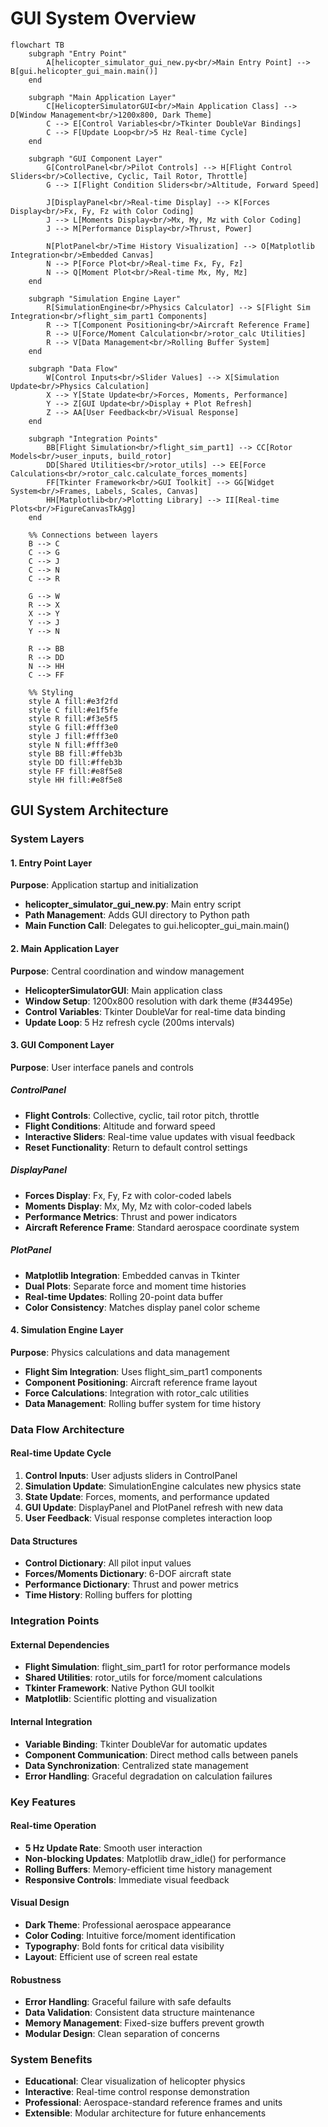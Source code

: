 # GUI System Overview

```mermaid
flowchart TB
    subgraph "Entry Point"
        A[helicopter_simulator_gui_new.py<br/>Main Entry Point] --> B[gui.helicopter_gui_main.main()]
    end
    
    subgraph "Main Application Layer"
        C[HelicopterSimulatorGUI<br/>Main Application Class] --> D[Window Management<br/>1200x800, Dark Theme]
        C --> E[Control Variables<br/>Tkinter DoubleVar Bindings]
        C --> F[Update Loop<br/>5 Hz Real-time Cycle]
    end
    
    subgraph "GUI Component Layer"
        G[ControlPanel<br/>Pilot Controls] --> H[Flight Control Sliders<br/>Collective, Cyclic, Tail Rotor, Throttle]
        G --> I[Flight Condition Sliders<br/>Altitude, Forward Speed]
        
        J[DisplayPanel<br/>Real-time Display] --> K[Forces Display<br/>Fx, Fy, Fz with Color Coding]
        J --> L[Moments Display<br/>Mx, My, Mz with Color Coding]
        J --> M[Performance Display<br/>Thrust, Power]
        
        N[PlotPanel<br/>Time History Visualization] --> O[Matplotlib Integration<br/>Embedded Canvas]
        N --> P[Force Plot<br/>Real-time Fx, Fy, Fz]
        N --> Q[Moment Plot<br/>Real-time Mx, My, Mz]
    end
    
    subgraph "Simulation Engine Layer"
        R[SimulationEngine<br/>Physics Calculator] --> S[Flight Sim Integration<br/>flight_sim_part1 Components]
        R --> T[Component Positioning<br/>Aircraft Reference Frame]
        R --> U[Force/Moment Calculation<br/>rotor_calc Utilities]
        R --> V[Data Management<br/>Rolling Buffer System]
    end
    
    subgraph "Data Flow"
        W[Control Inputs<br/>Slider Values] --> X[Simulation Update<br/>Physics Calculation]
        X --> Y[State Update<br/>Forces, Moments, Performance]
        Y --> Z[GUI Update<br/>Display + Plot Refresh]
        Z --> AA[User Feedback<br/>Visual Response]
    end
    
    subgraph "Integration Points"
        BB[Flight Simulation<br/>flight_sim_part1] --> CC[Rotor Models<br/>user_inputs, build_rotor]
        DD[Shared Utilities<br/>rotor_utils] --> EE[Force Calculations<br/>rotor_calc.calculate_forces_moments]
        FF[Tkinter Framework<br/>GUI Toolkit] --> GG[Widget System<br/>Frames, Labels, Scales, Canvas]
        HH[Matplotlib<br/>Plotting Library] --> II[Real-time Plots<br/>FigureCanvasTkAgg]
    end
    
    %% Connections between layers
    B --> C
    C --> G
    C --> J
    C --> N
    C --> R
    
    G --> W
    R --> X
    X --> Y
    Y --> J
    Y --> N
    
    R --> BB
    R --> DD
    N --> HH
    C --> FF
    
    %% Styling
    style A fill:#e3f2fd
    style C fill:#e1f5fe
    style R fill:#f3e5f5
    style G fill:#fff3e0
    style J fill:#fff3e0
    style N fill:#fff3e0
    style BB fill:#ffeb3b
    style DD fill:#ffeb3b
    style FF fill:#e8f5e8
    style HH fill:#e8f5e8
```

## GUI System Architecture

### System Layers

#### 1. Entry Point Layer
**Purpose**: Application startup and initialization
- **helicopter_simulator_gui_new.py**: Main entry script
- **Path Management**: Adds GUI directory to Python path
- **Main Function Call**: Delegates to gui.helicopter_gui_main.main()

#### 2. Main Application Layer
**Purpose**: Central coordination and window management
- **HelicopterSimulatorGUI**: Main application class
- **Window Setup**: 1200x800 resolution with dark theme (#34495e)
- **Control Variables**: Tkinter DoubleVar for real-time data binding
- **Update Loop**: 5 Hz refresh cycle (200ms intervals)

#### 3. GUI Component Layer
**Purpose**: User interface panels and controls

##### ControlPanel
- **Flight Controls**: Collective, cyclic, tail rotor pitch, throttle
- **Flight Conditions**: Altitude and forward speed
- **Interactive Sliders**: Real-time value updates with visual feedback
- **Reset Functionality**: Return to default control settings

##### DisplayPanel
- **Forces Display**: Fx, Fy, Fz with color-coded labels
- **Moments Display**: Mx, My, Mz with color-coded labels
- **Performance Metrics**: Thrust and power indicators
- **Aircraft Reference Frame**: Standard aerospace coordinate system

##### PlotPanel
- **Matplotlib Integration**: Embedded canvas in Tkinter
- **Dual Plots**: Separate force and moment time histories
- **Real-time Updates**: Rolling 20-point data buffer
- **Color Consistency**: Matches display panel color scheme

#### 4. Simulation Engine Layer
**Purpose**: Physics calculations and data management
- **Flight Sim Integration**: Uses flight_sim_part1 components
- **Component Positioning**: Aircraft reference frame layout
- **Force Calculations**: Integration with rotor_calc utilities
- **Data Management**: Rolling buffer system for time history

### Data Flow Architecture

#### Real-time Update Cycle
1. **Control Inputs**: User adjusts sliders in ControlPanel
2. **Simulation Update**: SimulationEngine calculates new physics state
3. **State Update**: Forces, moments, and performance updated
4. **GUI Update**: DisplayPanel and PlotPanel refresh with new data
5. **User Feedback**: Visual response completes interaction loop

#### Data Structures
- **Control Dictionary**: All pilot input values
- **Forces/Moments Dictionary**: 6-DOF aircraft state
- **Performance Dictionary**: Thrust and power metrics
- **Time History**: Rolling buffers for plotting

### Integration Points

#### External Dependencies
- **Flight Simulation**: flight_sim_part1 for rotor performance models
- **Shared Utilities**: rotor_utils for force/moment calculations
- **Tkinter Framework**: Native Python GUI toolkit
- **Matplotlib**: Scientific plotting and visualization

#### Internal Integration
- **Variable Binding**: Tkinter DoubleVar for automatic updates
- **Component Communication**: Direct method calls between panels
- **Data Synchronization**: Centralized state management
- **Error Handling**: Graceful degradation on calculation failures

### Key Features

#### Real-time Operation
- **5 Hz Update Rate**: Smooth user interaction
- **Non-blocking Updates**: Matplotlib draw_idle() for performance
- **Rolling Buffers**: Memory-efficient time history management
- **Responsive Controls**: Immediate visual feedback

#### Visual Design
- **Dark Theme**: Professional aerospace appearance
- **Color Coding**: Intuitive force/moment identification
- **Typography**: Bold fonts for critical data visibility
- **Layout**: Efficient use of screen real estate

#### Robustness
- **Error Handling**: Graceful failure with safe defaults
- **Data Validation**: Consistent data structure maintenance
- **Memory Management**: Fixed-size buffers prevent growth
- **Modular Design**: Clean separation of concerns

### System Benefits
- **Educational**: Clear visualization of helicopter physics
- **Interactive**: Real-time control response demonstration
- **Professional**: Aerospace-standard reference frames and units
- **Extensible**: Modular architecture for future enhancements